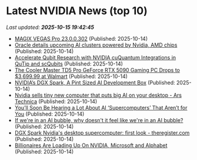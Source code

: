 # Latest NVIDIA News (top 10)
_Last updated: **2025-10-15 19:42:45**_

- [MAGIX VEGAS Pro 23.0.0.302](https://post.rlsbb.to/magix-vegas-pro-23-0-0-302/) (Published: 2025-10-14)
- [Oracle details upcoming AI clusters powered by Nvidia, AMD chips](https://siliconangle.com/2025/10/14/oracle-details-upcoming-ai-clusters-powered-nvidia-amd-chips/) (Published: 2025-10-14)
- [Accelerate Qubit Research with NVIDIA cuQuantum Integrations in QuTip and scQubits](https://developer.nvidia.com/blog/accelerate-qubit-research-with-nvidia-cuquantum-integrations-in-qutip-and-scqubits/) (Published: 2025-10-14)
- [The Cooler Master TD5 Pro GeForce RTX 5090 Gaming PC Drops to $3,699.99 at Walmart](https://www.ign.com/articles/cooler-master-td5-pro-geforce-rtx-5090-gaming-pc-deal-from-walmart) (Published: 2025-10-14)
- [NVIDIA’s DGX Spark, A Pint Sized AI Development Box](https://pcper.com/2025/10/nvidias-dgx-spark-a-pint-sized-ai-development-box/) (Published: 2025-10-14)
- [Nvidia sells tiny new computer that puts big AI on your desktop - Ars Technica](https://slashdot.org/firehose.pl?op=view&amp;id=179782690) (Published: 2025-10-14)
- [You’ll Soon Be Hearing a Lot About AI ‘Supercomputers’ That Aren’t for You](https://gizmodo.com/youll-soon-be-hearing-a-lot-about-ai-supercomputers-that-arent-for-you-2000672129) (Published: 2025-10-14)
- [If we're in an AI bubble, why doesn't it feel like we're in an AI bubble?](https://www.businessinsider.com/ai-bubble-culture-dotcom-housing-crypto-different-vibes-2025-10) (Published: 2025-10-14)
- [DGX Spark Nvidia's desktop supercomputer: first look - theregister.com](https://slashdot.org/firehose.pl?op=view&amp;id=179782552) (Published: 2025-10-14)
- [Billionaires Are Loading Up On NVIDIA, Microsoft and Alphabet](https://biztoc.com/x/e04de76af41bd6a1) (Published: 2025-10-14)
